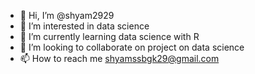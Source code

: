 - 👋 Hi, I’m @shyam2929
- 👀 I’m interested in data science
- 🌱 I’m currently learning data science with R
- 💞️ I’m looking to collaborate on project on data science 
- 📫 How to reach me shyamssbgk29@gmail.com


<!---
shyam2929/shyam2929 is a ✨ special ✨ repository because its `README.md` (this file) appears on your GitHub profile.
You can click the Preview link to take a look at your changes.
--->
